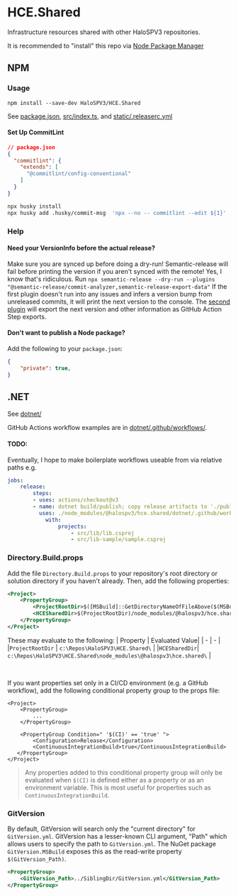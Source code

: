 # HCE.Shared
Infrastructure resources shared with other HaloSPV3 repositories.

It is recommended to "install" this repo via [Node Package Manager](#npm)

## NPM

### Usage

`npm install --save-dev HaloSPV3/HCE.Shared`

See [package.json](package.json), [src/index.ts](src/index.ts), and [static/.releaserc.yml](static/.releaserc.yml)

#### Set Up CommitLint

```json
// package.json
{
  "commitlint": {
    "extends": [
      "@commitlint/config-conventional"
    ]
  }
}
```

```bash
npx husky install
npx husky add .husky/commit-msg  'npx --no -- commitlint --edit ${1}'
```

### Help

#### Need your VersionInfo before the actual release?

Make sure you are synced up before doing a dry-run! Semantic-release will fail before printing the version if you aren't synced with the remote!
Yes, I know that's ridiculous.
Run `npx semantic-release --dry-run --plugins "@semantic-release/commit-analyzer,semantic-release-export-data"`
If the first plugin doesn't run into any issues and infers a version bump from unreleased commits, it will print the next version to the console.
The [second plugin](https://github.com/felipecrs/semantic-release-export-data#readme) will export the next version and other information as GitHub Action Step exports.

#### Don't want to publish a Node package? 

Add the following to your `package.json`:
```json
{
    "private": true,
}
```

## .NET

See [dotnet/](dotnet/)

GitHub Actions workflow examples are in [dotnet/.github/workflows/](dotnet/.github/workflows/).

#### TODO:

Eventually, I hope to make boilerplate workflows useable from via relative paths e.g.
```yml
jobs:
    release:
        steps:
        - uses: actions/checkout@v3
        - name: dotnet build/publish; copy release artifacts to './publish/'
          uses: ./node_modules/@halospv3/hce.shared/dotnet/.github/workflows/dotnet-release.yml
            with:
                projects:
                    - src/lib/lib.csproj
                    - src/lib-sample/sample.csproj
```

### Directory.Build.props

Add the file `Directory.Build.props` to your repository's root directory or solution directory if you haven't already.
Then, add the following properties:
```xml
<Project>
    <PropertyGroup>
        <ProjectRootDir>$([MSBuild]::GetDirectoryNameOfFileAbove($(MSBuildThisFileDirectory), '.git/index'))</ProjectRootDir>
        <HCESharedDir>$(ProjectRootDir)/node_modules/@halospv3/hce.shared/</HCESharedDir>
    </PropertyGroup>
</Project>
```

These may evaluate to the following:
| Property | Evaluated Value|
| - | - |
|`ProjectRootDir` | `c:\Repos\HaloSPV3\HCE.Shared\` |
|`HCESharedDir`| `c:\Repos\HaloSPV3\HCE.Shared\node_modules\@halospv3\hce.shared\` |

<br/>

If you want properties set only in a CI/CD environment (e.g. a GitHub workflow), add the following conditional property group to the props file:
```xml, diff
<Project>
    <PropertyGroup>
        ...
    </PropertyGroup>

    <PropertyGroup Condition=" '$(CI)' == 'true' ">
        <Configuration>Release</Configuration>
        <ContinuousIntegrationBuild>true</ContinuousIntegrationBuild>
   </PropertyGroup>
</Project>
```
> Any properties added to this conditional property group will only be evaluated when `$(CI)` is defined either as a property or as an environment variable. This is most useful for properties such as `ContinuousIntegrationBuild`.

### GitVersion

By default, GitVersion will search only the "current directory" for `GitVersion.yml`. GitVersion has a lesser-known CLI argument, "Path" which allows users to specify the path to `GitVersion.yml`. The NuGet package `GitVersion.MSBuild` exposes this as the read-write property `$(GitVersion_Path)`.
```xml
<PropertyGroup>
    <GitVersion_Path>../SiblingDir/GitVersion.yml</GitVersion_Path>
</PropertyGroup>
```